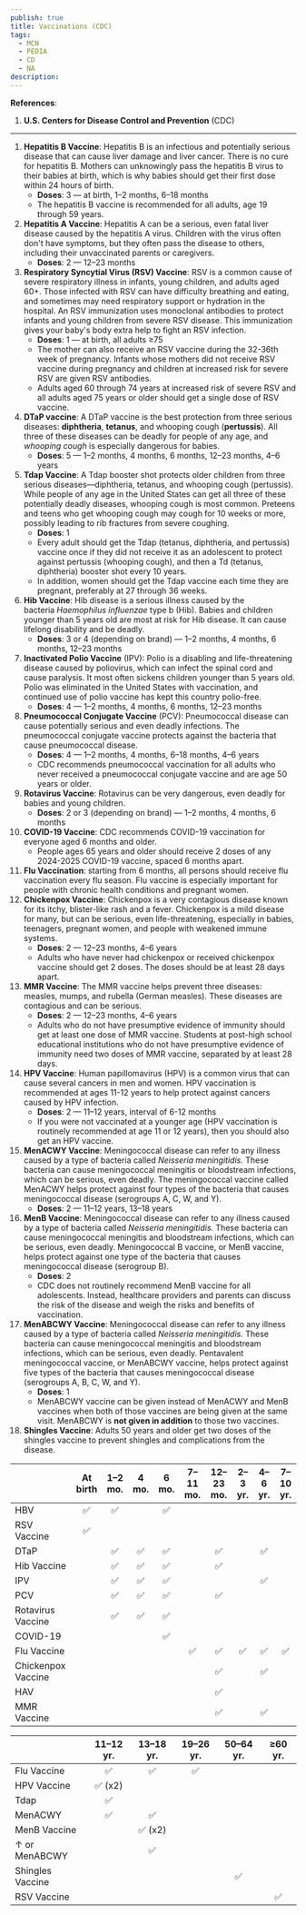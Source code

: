 ```yaml
---
publish: true
title: Vaccinations (CDC)
tags:
  - MCN
  - PEDIA
  - CD
  - NA
description: 
---
```

**References**:
1. **U.S. Centers for Disease Control and Prevention** (CDC)

___

1. **Hepatitis B Vaccine**: Hepatitis B is an infectious and potentially serious disease that can cause liver damage and liver cancer. There is no cure for hepatitis B. Mothers can unknowingly pass the hepatitis B virus to their babies at birth, which is why babies should get their first dose within 24 hours of birth.
	- **Doses**: 3 — at birth, 1–2 months, 6–18 months
	- The hepatitis B vaccine is recommended for all adults, age 19 through 59 years.
2. **Hepatitis A Vaccine**: Hepatitis A can be a serious, even fatal liver disease caused by the hepatitis A virus. Children with the virus often don't have symptoms, but they often pass the disease to others, including their unvaccinated parents or caregivers.
	- **Doses**: 2 — 12–23 months
3. **Respiratory Syncytial Virus (RSV) Vaccine**: RSV is a common cause of severe respiratory illness in infants, young children, and adults aged 60+. Those infected with RSV can have difficulty breathing and eating, and sometimes may need respiratory support or hydration in the hospital. An RSV immunization uses monoclonal antibodies to protect infants and young children from severe RSV disease. This immunization gives your baby's body extra help to fight an RSV infection.
	- **Doses**: 1 — at birth, all adults ≥75
	- The mother can also receive an RSV vaccine during the 32-36th week of pregnancy. Infants whose mothers did not receive RSV vaccine during pregnancy and children at increased risk for severe RSV are given RSV antibodies.
	- Adults aged 60 through 74 years at increased risk of severe RSV and all adults aged 75 years or older should get a single dose of RSV vaccine.
4. **DTaP vaccine**: A DTaP vaccine is the best protection from three serious diseases: **diphtheria**, **tetanus**, and whooping cough (**pertussis**). All three of these diseases can be deadly for people of any age, and *whooping cough* is especially dangerous for babies.
	- **Doses**: 5 — 1–2 months, 4 months, 6 months, 12–23 months, 4–6 years
5. **Tdap Vaccine**: A Tdap booster shot protects older children from three serious diseases—diphtheria, tetanus, and whooping cough (pertussis). While people of any age in the United States can get all three of these potentially deadly diseases, whooping cough is most common. Preteens and teens who get whooping cough may cough for 10 weeks or more, possibly leading to rib fractures from severe coughing.
	- **Doses**: 1
	- Every adult should get the Tdap (tetanus, diphtheria, and pertussis) vaccine once if they did not receive it as an adolescent to protect against pertussis (whooping cough), and then a Td (tetanus, diphtheria) booster shot every 10 years.
	- In addition, women should get the Tdap vaccine each time they are pregnant, preferably at 27 through 36 weeks.
6. **Hib Vaccine**: Hib disease is a serious illness caused by the bacteria *Haemophilus influenzae* type b (Hib). Babies and children younger than 5 years old are most at risk for Hib disease. It can cause lifelong disability and be deadly.
	- **Doses**: 3 or 4 (depending on brand) — 1–2 months, 4 months, 6 months, 12–23 months
7. **Inactivated Polio Vaccine** (IPV): Polio is a disabling and life-threatening disease caused by poliovirus, which can infect the spinal cord and cause paralysis. It most often sickens children younger than 5 years old. Polio was eliminated in the United States with vaccination, and continued use of polio vaccine has kept this country polio-free.
	- **Doses**: 4 — 1–2 months, 4 months, 6 months, 12–23 months
8. **Pneumococcal Conjugate Vaccine** (PCV): Pneumococcal disease can cause potentially serious and even deadly infections. The pneumococcal conjugate vaccine protects against the bacteria that cause pneumococcal disease.
	- **Doses**: 4 — 1–2 months, 4 months, 6–18 months, 4–6 years
	- CDC recommends pneumococcal vaccination for all adults who never received a pneumococcal conjugate vaccine and are age 50 years or older.
9. **Rotavirus Vaccine**: Rotavirus can be very dangerous, even deadly for babies and young children.
	- **Doses**: 2 or 3 (depending on brand) — 1–2 months, 4 months, 6 months
10. **COVID-19 Vaccine**: CDC recommends COVID-19 vaccination for everyone aged 6 months and older.
	- People ages 65 years and older should receive 2 doses of any 2024-2025 COVID-19 vaccine, spaced 6 months apart.
11. **Flu Vaccination**: starting from 6 months, all persons should receive flu vaccination every flu season. Flu vaccine is especially important for people with chronic health conditions and pregnant women.
12. **Chickenpox Vaccine**: Chickenpox is a very contagious disease known for its itchy, blister-like rash and a fever. Chickenpox is a mild disease for many, but can be serious, even life-threatening, especially in babies, teenagers, pregnant women, and people with weakened immune systems.
	- **Doses**: 2 — 12–23 months, 4–6 years
	- Adults who have never had chickenpox or received chickenpox vaccine should get 2 doses. The doses should be at least 28 days apart.
13. **MMR Vaccine**: The MMR vaccine helps prevent three diseases: measles, mumps, and rubella (German measles). These diseases are contagious and can be serious.
	- **Doses**: 2 — 12–23 months, 4–6 years
	- Adults who do not have presumptive evidence of immunity should get at least one dose of MMR vaccine. Students at post-high school educational institutions who do not have presumptive evidence of immunity need two doses of MMR vaccine, separated by at least 28 days.
14. **HPV Vaccine**: Human papillomavirus (HPV) is a common virus that can cause several cancers in men and women. HPV vaccination is recommended at ages 11-12 years to help protect against cancers caused by HPV infection.
	- **Doses**: 2 — 11–12 years, interval of 6-12 months
	- If you were not vaccinated at a younger age (HPV vaccination is routinely recommended at age 11 or 12 years), then you should also get an HPV vaccine.
15. **MenACWY Vaccine**: Meningococcal disease can refer to any illness caused by a type of bacteria called *Neisseria meningitidis.* These bacteria can cause meningococcal meningitis or bloodstream infections, which can be serious, even deadly. The meningococcal vaccine called MenACWY helps protect against four types of the bacteria that causes meningococcal disease (serogroups A, C, W, and Y).
	- **Doses**: 2 — 11–12 years, 13–18 years
16. **MenB Vaccine**: Meningococcal disease can refer to any illness caused by a type of bacteria called *Neisseria meningitidis.* These bacteria can cause meningococcal meningitis and bloodstream infections, which can be serious, even deadly. Meningococcal B vaccine, or MenB vaccine, helps protect against one type of the bacteria that causes meningococcal disease (serogroup B).
	- **Doses**: 2
	- CDC does not routinely recommend MenB vaccine for all adolescents. Instead, healthcare providers and parents can discuss the risk of the disease and weigh the risks and benefits of vaccination.
17. **MenABCWY Vaccine**: Meningococcal disease can refer to any illness caused by a type of bacteria called *Neisseria meningitidis.* These bacteria can cause meningococcal meningitis and bloodstream infections, which can be serious, even deadly. Pentavalent meningococcal vaccine, or MenABCWY vaccine, helps protect against five types of the bacteria that causes meningococcal disease (serogroups A, B, C, W, and Y).
	- **Doses**: 1
	- MenABCWY vaccine can be given instead of MenACWY and MenB vaccines when both of those vaccines are being given at the same visit. MenABCWY is **not given in addition** to those two vaccines.
18. **Shingles Vaccine**: Adults 50 years and older get two doses of the shingles vaccine to prevent shingles and complications from the disease.

|                    | At birth | 1–2 mo. | 4 mo. | 6 mo. | 7–11 mo. | 12–23 mo. | 2–3 yr. | 4–6 yr. | 7–10 yr. |
| ------------------ | :------: | :-----: | :---: | :---: | :------: | :-------: | :-----: | :-----: | :------: |
| HBV                |    ✅     |    ✅    |       |   ✅   |          |           |         |         |          |
| RSV Vaccine        |    ✅     |         |       |       |          |           |         |         |          |
| DTaP               |          |    ✅    |   ✅   |   ✅   |          |     ✅     |         |    ✅    |          |
| Hib Vaccine        |          |    ✅    |   ✅   |   ✅   |          |     ✅     |         |         |          |
| IPV                |          |    ✅    |   ✅   |   ✅   |          |           |         |    ✅    |          |
| PCV                |          |    ✅    |   ✅   |   ✅   |          |     ✅     |         |         |          |
| Rotavirus Vaccine  |          |    ✅    |   ✅   |   ✅   |          |           |         |         |          |
| COVID-19           |          |         |       |   ✅   |          |           |         |         |          |
| Flu Vaccine        |          |         |       |       |    ✅     |     ✅     |    ✅    |    ✅    |    ✅     |
| Chickenpox Vaccine |          |         |       |       |          |     ✅     |         |    ✅    |          |
| HAV                |          |         |       |       |          |     ✅     |         |         |          |
| MMR Vaccine        |          |         |       |       |          |     ✅     |         |    ✅    |          |

|                  | 11–12 yr. | 13–18 yr. | 19–26 yr. | 50–64 yr. | ≥60 yr. |
| ---------------- | :-------: | :-------: | :-------: | :-------: | :-----: |
| Flu Vaccine      |     ✅     |     ✅     |     ✅     |           |         |
| HPV Vaccine      |  ✅ (x2)   |           |           |           |         |
| Tdap             |     ✅     |           |           |           |         |
| MenACWY          |     ✅     |     ✅     |           |           |         |
| MenB Vaccine     |           |  ✅ (x2)   |           |           |         |
| ↑ or MenABCWY    |           |     ✅     |           |           |         |
| Shingles Vaccine |           |           |           |     ✅     |         |
| RSV Vaccine      |           |           |           |           |    ✅    |
